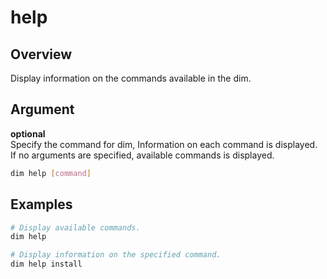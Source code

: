 # help

## Overview

Display information on the commands available in the dim.

## Argument

**optional**\
Specify the command for dim, Information on each command is displayed.\
If no arguments are specified, available commands is displayed.

```bash
dim help [command]
```

## Examples

```bash
# Display available commands.
dim help

# Display information on the specified command.
dim help install
```
